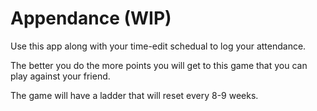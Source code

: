 Appendance (WIP)
==========

Use this app along with your time-edit schedual to log your attendance.

The better you do the more points you will get to this game that you can play against your friend.

The game will have a ladder that will reset every 8-9 weeks.
